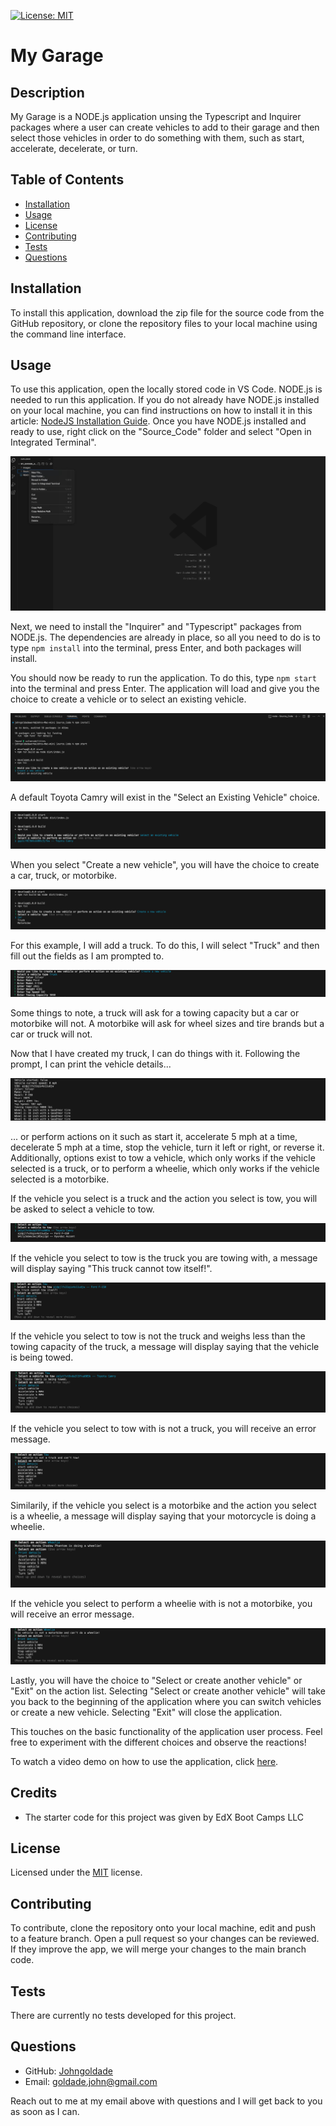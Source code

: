  
[![License: MIT](https://img.shields.io/badge/License-MIT-yellow.svg)](https://opensource.org/licenses/MIT)

# My Garage

## Description

My Garage is a NODE.js application unsing the Typescript and Inquirer packages where a user can create vehicles to add to their garage and then select those vehicles in order to do something with them, such as start, accelerate, decelerate, or turn.

## Table of Contents

- [Installation](#installation)
- [Usage](#usage)
- [License](#license)
- [Contributing](#contributing)
- [Tests](#tests)
- [Questions](#questions)

## Installation

To install this application, download the zip file for the source code from the GitHub repository, or clone the repository files to your local machine using the command line interface.

## Usage

To use this application, open the locally stored code in VS Code. NODE.js is needed to run this application. If you do not already have NODE.js installed on your local machine, you can find instructions on how to install it in this article: [NodeJS Installation Guide](https://coding-boot-camp.github.io/full-stack/nodejs/nodejs-installation-guide). Once you have NODE.js installed and ready to use, right click on the "Source_Code" folder and select "Open in Integrated Terminal".

![Opening intergrated terminal from the source_Code folder](./Images/Open_Integrated_Terminal.jpg)

Next, we need to install the "Inquirer" and "Typescript" packages from NODE.js. The dependencies are already in place, so all you need to do is to type ```npm install``` into the terminal, press Enter, and both packages will install.

You should now be ready to run the application. To do this, type ```npm start``` into the terminal and press Enter. The application will load and give you the choice to create a vehicle or to select an existing vehicle.

![Selecting whether to create a vehicle or select a vehicle](./Images/Vehicle_Prompt.png)

A default Toyota Camry will exist in the "Select an Existing Vehicle" choice.

![Default vehicle choice](./Images/Default_Vehicle.png)

When you select "Create a new vehicle", you will have the choice to create a car, truck, or motorbike.

![Choices of vehicle to create](./Images/Create_Vehicle_Choices.png)

For this example, I will add a truck. To do this, I will select "Truck" and then fill out the fields as I am prompted to.

![Adding features to my truck](./Images/Truck_Info.png)

Some things to note, a truck will ask for a towing capacity but a car or motorbike will not. A motorbike will ask for wheel sizes and tire brands but a car or truck will not. 

Now that I have created my truck, I can do things with it. Following the prompt, I can print the vehicle details...

![Adding features to my truck](./Images/Truck_Details.png)

... or perform actions on it such as start it, accelerate 5 mph at a time, decelerate 5 mph at a time, stop the vehicle, turn it left or right, or reverse it. Additionally, options exist to tow a vehicle, which only works if the vehicle selected is a truck, or to perform a wheelie, which only works if the vehicle selected is a motorbike. 

If the vehicle you select is a truck and the action you select is tow, you will be asked to select a vehicle to tow. 

![Selecting vehicle to tow](./Images/Vehicle_to_Tow.png)

If the vehicle you select to tow is the truck you are towing with, a message will display saying "This truck cannot tow itself!".

![Truck cannot tow itself message](./Images/Tow_Itself.png)

If the vehicle you select to tow is not the truck and weighs less than the towing capacity of the truck, a message will display saying that the vehicle is being towed.

![Toyota Camry is being towed message](./Images/Towing_Car.png)

If the vehicle you select to tow with is not a truck, you will receive an error message.

![Not a truck and can't tow message](./Images/Can't_Tow.png)

Similarily, if the vehicle you select is a motorbike and the action you select is a wheelie, a message will display saying that your motorcycle is doing a wheelie.

![Performing a wheelie message](./Images/Wheelie.png)

If the vehicle you select to perform a wheelie with is not a motorbike, you will receive an error message.

![Not a motorbike and can't perform a wheelie message](./Images/Can't_Wheelie.png)

Lastly, you will have the choice to "Select or create another vehicle" or "Exit" on the action list. Selecting "Select or create another vehicle" will take you back to the beginning of the application where you can switch vehicles or create a new vehicle. Selecting "Exit" will close the application. 

This touches on the basic functionality of the application user process. Feel free to experiment with the different choices and observe the reactions!

To watch a video demo on how to use the application, click [here]().

## Credits

- The starter code for this project was given by EdX Boot Camps LLC
 
## License

Licensed under the [MIT](https://github.com/github/choosealicense.com/blob/gh-pages/_licenses/mit.txt) license.

## Contributing

To contribute, clone the repository onto your local machine, edit and push to a feature branch. Open a pull request so your changes can be reviewed. If they improve the app, we will merge your changes to the main branch code. 

## Tests

There are currently no tests developed for this project.

## Questions

- GitHub: [Johngoldade](https://github.com/Johngoldade)
- Email: [goldade.john@gmail.com](mailto:goldade.john@gmail.com)

Reach out to me at my email above with questions and I will get back to you as soon as I can.
